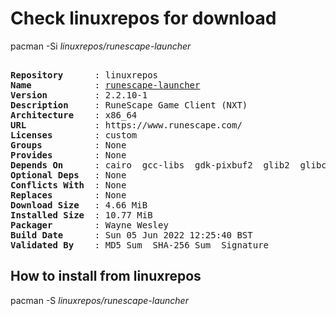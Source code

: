 # Check linuxrepos for download

pacman -Si *linuxrepos/runescape-launcher*

<div class="highlight"><pre class="highlight"><text>
<b>Repository</b>      : linuxrepos
<b>Name</b>            : <a href="../../x86_64/runescape-launcher-2.2.10-1-x86_64.pkg.tar.zst">runescape-launcher</a>
<b>Version</b>         : 2.2.10-1
<b>Description</b>     : RuneScape Game Client (NXT)
<b>Architecture</b>    : x86_64
<b>URL</b>             : https://www.runescape.com/
<b>Licenses</b>        : custom
<b>Groups</b>          : None
<b>Provides</b>        : None
<b>Depends On</b>      : cairo  gcc-libs  gdk-pixbuf2  glib2  glibc  gtk2  libcap  libglvnd  libsm  libx11  libxxf86vm  openssl  pango  sdl2  zlib
<b>Optional Deps</b>   : None
<b>Conflicts With</b>  : None
<b>Replaces</b>        : None
<b>Download Size</b>   : 4.66 MiB
<b>Installed Size</b>  : 10.77 MiB
<b>Packager</b>        : Wayne Wesley <wayne6324@gmail.com>
<b>Build Date</b>      : Sun 05 Jun 2022 12:25:40 BST
<b>Validated By</b>    : MD5 Sum  SHA-256 Sum  Signature
</text></pre></div>

## How to install from linuxrepos

pacman -S *linuxrepos/runescape-launcher*
